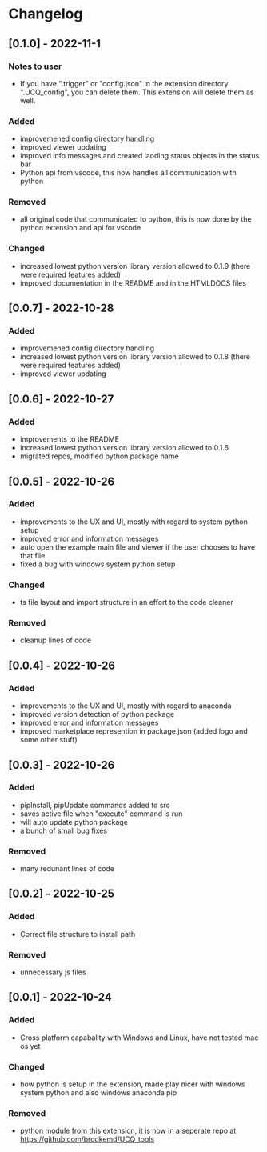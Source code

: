 # Changelog
## [0.1.0] - 2022-11-1
### Notes to user
- If you have ".trigger" or "config.json" in the extension directory ".UCQ_config", you can delete them. This extension will delete them as well.

### Added
- improvemened config directory handling
- improved viewer updating
- improved info messages and created laoding status objects in the status bar
- Python api from vscode, this now handles all communication with python

### Removed
- all original code that communicated to python, this is now done by the python extension and api for vscode

### Changed
- increased lowest python version library version allowed to 0.1.9 (there were required features added)
- improved documentation in the README and in the HTMLDOCS files

## [0.0.7] - 2022-10-28
### Added
- improvemened config directory handling
- increased lowest python version library version allowed to 0.1.8 (there were required features added)
- improved viewer updating

## [0.0.6] - 2022-10-27
### Added
- improvements to the README
- increased lowest python version library version allowed to 0.1.6
- migrated repos, modified python package name

## [0.0.5] - 2022-10-26
### Added
- improvements to the UX and UI, mostly with regard to system python setup
- improved error and information messages
- auto open the example main file and viewer if the user chooses to have that file
- fixed a bug with windows system python setup
### Changed
- ts file layout and import structure in an effort to the code cleaner

### Removed 
- cleanup lines of code 

## [0.0.4] - 2022-10-26
### Added
- improvements to the UX and UI, mostly with regard to anaconda
- improved version detection of python package
- improved error and information messages
- improved marketplace represention in package.json (added logo and some other stuff)

## [0.0.3] - 2022-10-26
### Added
- pipInstall, pipUpdate commands added to src
- saves active file when "execute" command is run
- will auto update python package
- a bunch of small bug fixes
### Removed
- many redunant lines of code

## [0.0.2] - 2022-10-25
### Added
- Correct file structure to install path
### Removed
- unnecessary js files

## [0.0.1] - 2022-10-24
### Added
- Cross platform capabality with Windows and Linux, have not tested mac os yet
### Changed
- how python is setup in the extension, made play nicer with windows system python and also windows anaconda pip
### Removed
- python module from this extension, it is now in a seperate repo at https://github.com/brodkemd/UCQ_tools
